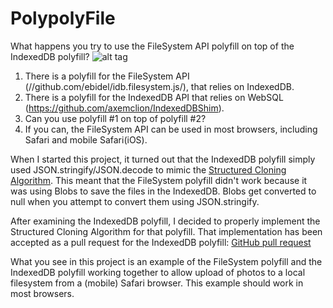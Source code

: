 PolypolyFile
============

What happens you try to use the FileSystem API polyfill on top of the IndexedDB polyfill?
![alt tag](http://jkleinsc.github.io/PolypolyFile/polypoly.jpg)

1. There is a polyfill for the FileSystem API (//github.com/ebidel/idb.filesystem.js/), that relies on IndexedDB.
2. There is a polyfill for the IndexedDB API that relies on WebSQL (https://github.com/axemclion/IndexedDBShim).
3. Can you use polyfill #1 on top of polyfill #2?
4. If you can, the FileSystem API can be used in most browsers, including Safari and mobile Safari(iOS).

When I started this project, it turned out that the IndexedDB polyfill simply used 
JSON.stringify/JSON.decode to mimic the <a href="">Structured Cloning Algorithm</a>.  This meant 
that the FileSystem polyfill didn't work because it was using Blobs to save the files 
in the IndexedDB.  Blobs get converted to null when you attempt to convert them using JSON.stringify.

After examining the IndexedDB polyfill, I decided to properly implement the Structured 
Cloning Algorithm for that polyfill.  That implementation has been accepted as a pull 
request for the IndexedDB polyfill:  <a href="https://github.com/axemclion/IndexedDBShim/pull/68">GitHub pull request</a>

What you see in this project is an example of the FileSystem polyfill and the 
IndexedDB polyfill working together to allow upload of photos to a local filesystem
from a (mobile) Safari browser.  This example should work in most browsers.